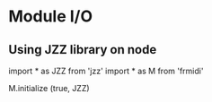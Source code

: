# Module I/O

## Using JZZ library on node

import * as JZZ from 'jzz'
import * as M from 'frmidi'

M.initialize (true, JZZ)

